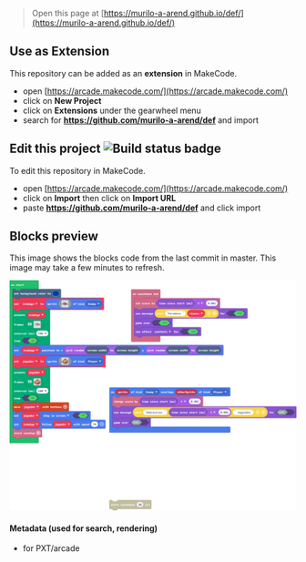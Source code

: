  


> Open this page at [https://murilo-a-arend.github.io/def/](https://murilo-a-arend.github.io/def/)

## Use as Extension

This repository can be added as an **extension** in MakeCode.

* open [https://arcade.makecode.com/](https://arcade.makecode.com/)
* click on **New Project**
* click on **Extensions** under the gearwheel menu
* search for **https://github.com/murilo-a-arend/def** and import

## Edit this project ![Build status badge](https://github.com/murilo-a-arend/def/workflows/MakeCode/badge.svg)

To edit this repository in MakeCode.

* open [https://arcade.makecode.com/](https://arcade.makecode.com/)
* click on **Import** then click on **Import URL**
* paste **https://github.com/murilo-a-arend/def** and click import

## Blocks preview

This image shows the blocks code from the last commit in master.
This image may take a few minutes to refresh.

![A rendered view of the blocks](https://github.com/murilo-a-arend/def/raw/master/.github/makecode/blocks.png)

#### Metadata (used for search, rendering)

* for PXT/arcade
<script src="https://makecode.com/gh-pages-embed.js"></script><script>makeCodeRender("{{ site.makecode.home_url }}", "{{ site.github.owner_name }}/{{ site.github.repository_name }}");</script>
